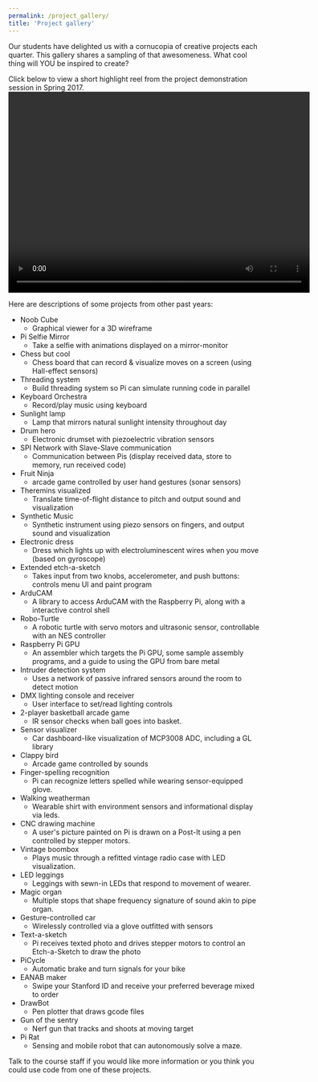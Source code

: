 ```yaml
---
permalink: /project_gallery/
title: 'Project gallery'
---
```


Our students have delighted us  with a cornucopia of creative projects each quarter. This gallery shares a sampling of that awesomeness. What cool thing will YOU be inspired to create?

Click below to view a short highlight reel from the project demonstration session in Spring 2017.
<video width="600" height="400" controls>
<source src="http://cs107e.stanford.edu/project_fair.mp4" type="video/mp4">
Your browser does not support the video tag.
</video>


Here are descriptions of some projects from other past years:

* Noob Cube
  - Graphical viewer for a 3D wireframe
* Pi Selfie Mirror
  - Take a selfie with animations displayed on a mirror-monitor
* Chess but cool
  - Chess board that can record & visualize moves on a screen (using Hall-effect sensors)
* Threading system
  - Build threading system so Pi can simulate running code in parallel
* Keyboard Orchestra
  - Record/play music using keyboard
* Sunlight lamp
  - Lamp that mirrors natural sunlight intensity throughout day
* Drum hero
  - Electronic drumset with piezoelectric vibration sensors
* SPI Network with Slave-Slave communication
  - Communication between Pis (display received data, store to memory, run received code)
* Fruit Ninja
  - arcade game controlled by user hand gestures (sonar sensors)
* Theremins visualized
  - Translate time-of-flight distance to pitch and output sound and visualization
* Synthetic Music
  - Synthetic instrument using piezo sensors on fingers, and output sound and visualization
* Electronic dress
  - Dress which lights up with electroluminescent wires when you move
    (based on gyroscope)
* Extended etch-a-sketch
  - Takes input from two knobs, accelerometer, and push buttons:
    controls menu UI and paint program
* ArduCAM
  - A library to access ArduCAM with the Raspberry Pi, along with a
    interactive control shell
* Robo-Turtle
  - A robotic turtle with servo motors and ultrasonic sensor, controllable with an NES controller
* Raspberry Pi GPU
  - An assembler which targets the Pi GPU, some sample assembly
    programs, and a guide to using the GPU from bare metal
* Intruder detection system
  - Uses a network of passive infrared sensors around the room to detect motion
* DMX lighting console and receiver
  - User interface to set/read lighting controls
* 2-player basketball arcade game
  - IR sensor checks when ball goes into basket.
* Sensor visualizer
  - Car dashboard-like visualization of MCP3008 ADC, including a GL
    library
* Clappy bird
  - Arcade game controlled by sounds
* Finger-spelling recognition
  - Pi can recognize letters spelled while wearing sensor-equipped glove.
* Walking weatherman
  - Wearable shirt with environment sensors and informational display via leds.
* CNC drawing machine
  - A user's picture painted on Pi is drawn on a Post-It using a pen controlled by stepper motors.
* Vintage boombox
  - Plays music through a refitted vintage radio case with LED visualization.
* LED leggings
  - Leggings with sewn-in LEDs that respond to movement of wearer.
* Magic organ
  - Multiple stops that shape frequency signature of sound akin to pipe organ.
* Gesture-controlled car
  - Wirelessly controlled via a glove outfitted with sensors
* Text-a-sketch
  - Pi receives texted photo and drives stepper motors to control an Etch-a-Sketch to draw the photo
* PiCycle
  - Automatic brake and turn signals for your bike
* EANAB maker
  - Swipe your Stanford ID and receive your preferred beverage mixed to order
* DrawBot
  - Pen plotter that draws gcode files
* Gun of the sentry
  - Nerf gun that tracks and shoots at moving target
* Pi Rat
  - Sensing and mobile robot that can autonomously solve a maze.
  
Talk to the course staff if you would like more information or you think you
could use code from one of these projects.

